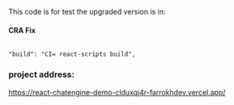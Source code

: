 This code is for test the upgraded version is in:

#### CRA Fix

```

"build": "CI= react-scripts build",

```

### project address:

https://react-chatengine-demo-clduxqj4r-farrokhdev.vercel.app/
